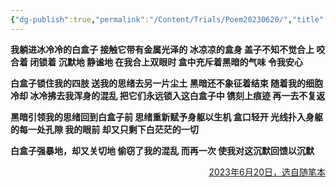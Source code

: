 ```yaml
---
{"dg-publish":true,"permalink":"/Content/Trials/Poem20230620/","title":"230620|沉默的白盒子","created":"","updated":""}
---
```


**我躺进冰冷冷的白盒子
接触它带有金属光泽的
冰凉凉的盒身
盖子不知不觉合上
咬合着 闭锁着
沉默地 静谧地
在我合上双眼时
盒中充斥着黑暗的气味
令我安心**

**白盒子锁住我的四肢
送我的思绪去另一片尘土
黑暗还不象征着结束
随着我的细胞冷却
冰冷拂去我浑身的混乱
把它们永远锁入这白盒子中
镌刻上痕迹
再一去不复返**

**黑暗引领我的思绪回到白盒子前
思绪重新赋予身躯以生机
盒口轻开
光线扑入身躯的每一处孔隙
我的眼前
却又只剩下白茫茫的一切**

**白盒子强暴地，却又关切地
偷窃了我的混乱
而再一次
使我对这沉默回馈以沉默**
<p align="right">
<u>2023年6月20日，选自随笔本</u></p>